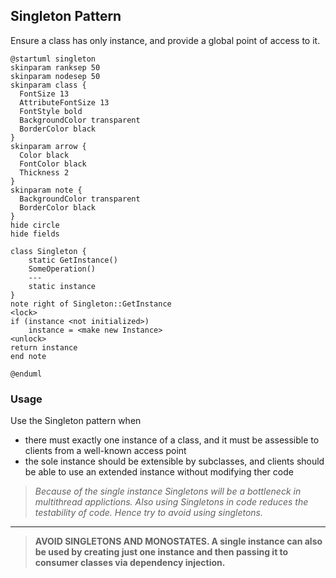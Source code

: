 
## Singleton Pattern

Ensure a class has only instance, and provide a global point of access to it.

```plantuml
@startuml singleton
skinparam ranksep 50
skinparam nodesep 50
skinparam class {
  FontSize 13
  AttributeFontSize 13
  FontStyle bold
  BackgroundColor transparent
  BorderColor black
}
skinparam arrow {
  Color black
  FontColor black
  Thickness 2
}
skinparam note {
  BackgroundColor transparent
  BorderColor black
}
hide circle
hide fields

class Singleton {
    static GetInstance()
    SomeOperation()
    ---
    static instance
}
note right of Singleton::GetInstance
<lock>
if (instance <not initialized>) 
    instance = <make new Instance>
<unlock>
return instance
end note

@enduml
```

### Usage

Use the Singleton pattern when

* there must exactly one instance of a class, and it must be assessible to clients from a well-known access point
* the sole instance should be extensible by subclasses, and clients should be able to use an extended instance without modifying ther code

> *Because of the single instance Singletons will be a bottleneck in multithread applictions. Also using Singletons in code reduces the testability of code. Hence try to avoid using singletons.*

---

> **AVOID SINGLETONS AND MONOSTATES. A single instance can also be used by creating just one instance and then passing it to consumer classes via dependency injection.**
